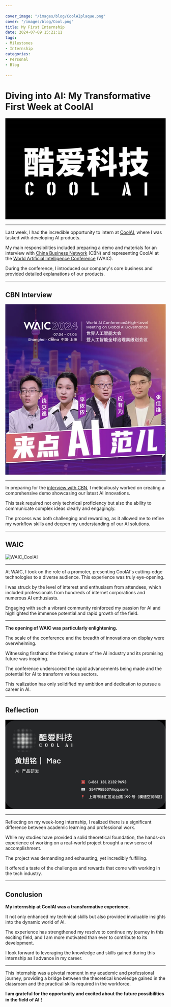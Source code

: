 ```yaml
---

cover_image: "/images/blog/CoolAIplaque.png"
cover: "/images/blog/Cool.png"
title: My First Internship
date: 2024-07-09 15:21:11
tags: 
- Milestones
- Internship
categories:
- Personal
- Blog

---
```


# Diving into AI: My Transformative First Week at CoolAI

![CoolAI](/images/blog/CoolAI.jpg)

---

Last week, I had the incredible opportunity to intern at [CoolAI](https://www.codejoyai.com/), where I was tasked with developing AI products. 

My main responsibilities included preparing a demo and materials for an interview with [China Business Network](https://www.yicai.com) (CBN) and representing CoolAI at the [World Artificial Intelligence Conference](https://www.worldaic.com.cn/profile) (WAIC). 

During the conference, I introduced our company's core business and provided detailed explanations of our products.

---

## CBN Interview
![AIstylish](/images/blog/AIstylish.png)

---

In preparing for the [interview with CBN](https://mp.weixin.qq.com/s/8yAk8Ac32q9XLTFpLj81Ew), I meticulously worked on creating a comprehensive demo showcasing our latest AI innovations. 

This task required not only technical proficiency but also the ability to communicate complex ideas clearly and engagingly. 

The process was both challenging and rewarding, as it allowed me to refine my workflow skills and deepen my understanding of our AI solutions.

---

## WAIC

![WAIC_CoolAI](/images/blog/WAIC_CoolAI.jpg)

---

At WAIC, I took on the role of a promoter, presenting CoolAI's cutting-edge technologies to a diverse audience. This experience was truly eye-opening. 

I was struck by the level of interest and enthusiasm from attendees, which included professionals from hundreds of internet corporations and numerous AI enthusiasts. 

Engaging with such a vibrant community reinforced my passion for AI and highlighted the immense potential and rapid growth of the field.

---

**The opening of WAIC was particularly enlightening.**

The scale of the conference and the breadth of innovations on display were overwhelming. 

Witnessing firsthand the thriving nature of the AI industry and its promising future was inspiring. 

The conference underscored the rapid advancements being made and the potential for AI to transform various sectors. 

This realization has only solidified my ambition and dedication to pursue a career in AI.

---

## Reflection

![My_Business_Card](/images/blog/Bussiness_Card.jpg)

---

Reflecting on my week-long internship, I realized there is a significant difference between academic learning and professional work. 

While my studies have provided a solid theoretical foundation, the hands-on experience of working on a real-world project brought a new sense of accomplishment. 

The project was demanding and exhausting, yet incredibly fulfilling. 

It offered a taste of the challenges and rewards that come with working in the tech industry.

---

## Conclusion

**My internship at CoolAI was a transformative experience.**

It not only enhanced my technical skills but also provided invaluable insights into the dynamic world of AI. 

The experience has strengthened my resolve to continue my journey in this exciting field, and I am more motivated than ever to contribute to its development. 

I look forward to leveraging the knowledge and skills gained during this internship as I advance in my career.

---

This internship was a pivotal moment in my academic and professional journey, providing a bridge between the theoretical knowledge gained in the classroom and the practical skills required in the workforce. 

**I am grateful for the opportunity and excited about the future possibilities in the field of AI！**